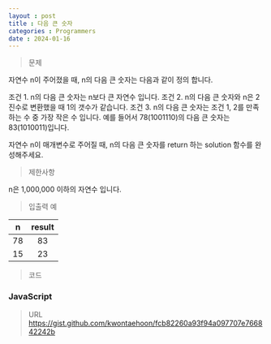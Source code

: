 ```yaml
---
layout : post
title : 다음 큰 숫자
categories : Programmers
date : 2024-01-16
---
```

> 문제<br>

자연수 n이 주어졌을 때, n의 다음 큰 숫자는 다음과 같이 정의 합니다.

조건 1. n의 다음 큰 숫자는 n보다 큰 자연수 입니다.
조건 2. n의 다음 큰 숫자와 n은 2진수로 변환했을 때 1의 갯수가 같습니다.
조건 3. n의 다음 큰 숫자는 조건 1, 2를 만족하는 수 중 가장 작은 수 입니다.
예를 들어서 78(1001110)의 다음 큰 숫자는 83(1010011)입니다.

자연수 n이 매개변수로 주어질 때, n의 다음 큰 숫자를 return 하는 solution 함수를 완성해주세요.

> 제한사항<br>

n은 1,000,000 이하의 자연수 입니다.

> 입출력 예<br>

|n|result|
|:--:|:--:|
|78|83|
|15|23|

> 코드

### JavaScript

<script src="https://gist.github.com/kwontaehoon/fcb82260a93f94a097707e766842242b.js"></script>

> URL
https://gist.github.com/kwontaehoon/fcb82260a93f94a097707e766842242b
